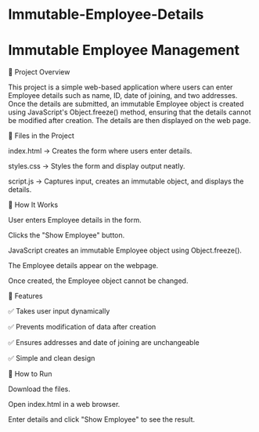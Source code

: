 # Immutable-Employee-Details

# Immutable Employee Management

📌 Project Overview

This project is a simple web-based application where users can enter Employee details such as name, ID, date of joining, and two addresses. Once the details are submitted, an immutable Employee object is created using JavaScript's Object.freeze() method, ensuring that the details cannot be modified after creation. The details are then displayed on the web page.


📁 Files in the Project

index.html → Creates the form where users enter details.

styles.css → Styles the form and display output neatly.

script.js → Captures input, creates an immutable object, and displays the details.


📌 How It Works

User enters Employee details in the form.

Clicks the "Show Employee" button.

JavaScript creates an immutable Employee object using Object.freeze().

The Employee details appear on the webpage.

Once created, the Employee object cannot be changed.


📌 Features

✅ Takes user input dynamically

✅ Prevents modification of data after creation

✅ Ensures addresses and date of joining are unchangeable

✅ Simple and clean design


📌 How to Run

Download the files.

Open index.html in a web browser.

Enter details and click "Show Employee" to see the result.
